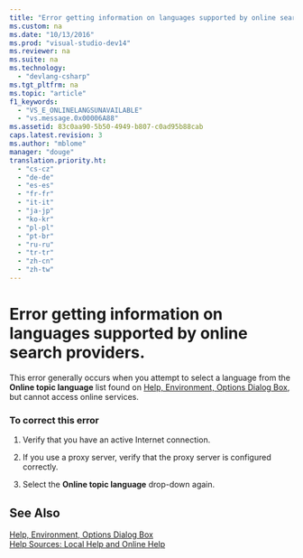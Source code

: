 ```yaml
---
title: "Error getting information on languages supported by online search providers."
ms.custom: na
ms.date: "10/13/2016"
ms.prod: "visual-studio-dev14"
ms.reviewer: na
ms.suite: na
ms.technology: 
  - "devlang-csharp"
ms.tgt_pltfrm: na
ms.topic: "article"
f1_keywords: 
  - "VS_E_ONLINELANGSUNAVAILABLE"
  - "vs.message.0x00006A88"
ms.assetid: 83c0aa90-5b50-4949-b807-c0ad95b88cab
caps.latest.revision: 3
ms.author: "mblome"
manager: "douge"
translation.priority.ht: 
  - "cs-cz"
  - "de-de"
  - "es-es"
  - "fr-fr"
  - "it-it"
  - "ja-jp"
  - "ko-kr"
  - "pl-pl"
  - "pt-br"
  - "ru-ru"
  - "tr-tr"
  - "zh-cn"
  - "zh-tw"
---
```

# Error getting information on languages supported by online search providers.
This error generally occurs when you attempt to select a language from the **Online topic language** list found on [Help, Environment, Options Dialog Box](http://msdn.microsoft.com/en-us/a2a5dff5-70a5-4f14-bf4c-66793894de6a), but cannot access online services.  
  
### To correct this error  
  
1.  Verify that you have an active Internet connection.  
  
2.  If you use a proxy server, verify that the proxy server is configured correctly.  
  
3.  Select the **Online topic language** drop-down again.  
  
## See Also  
 [Help, Environment, Options Dialog Box](http://msdn.microsoft.com/en-us/a2a5dff5-70a5-4f14-bf4c-66793894de6a)   
 [Help Sources: Local Help and Online Help](http://msdn.microsoft.com/en-us/79226b56-c543-45d8-b8e6-beeb988a3e21)